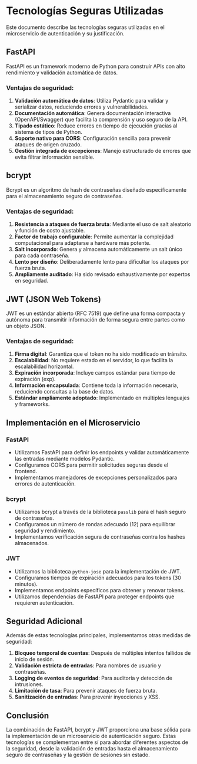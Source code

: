 # Tecnologías Seguras Utilizadas

Este documento describe las tecnologías seguras utilizadas en el microservicio de autenticación y su justificación.

## FastAPI

FastAPI es un framework moderno de Python para construir APIs con alto rendimiento y validación automática de datos.

### Ventajas de seguridad:

1. **Validación automática de datos**: Utiliza Pydantic para validar y serializar datos, reduciendo errores y vulnerabilidades.
2. **Documentación automática**: Genera documentación interactiva (OpenAPI/Swagger) que facilita la comprensión y uso seguro de la API.
3. **Tipado estático**: Reduce errores en tiempo de ejecución gracias al sistema de tipos de Python.
4. **Soporte nativo para CORS**: Configuración sencilla para prevenir ataques de origen cruzado.
5. **Gestión integrada de excepciones**: Manejo estructurado de errores que evita filtrar información sensible.

## bcrypt

Bcrypt es un algoritmo de hash de contraseñas diseñado específicamente para el almacenamiento seguro de contraseñas.

### Ventajas de seguridad:

1. **Resistencia a ataques de fuerza bruta**: Mediante el uso de salt aleatorio y función de costo ajustable.
2. **Factor de trabajo configurable**: Permite aumentar la complejidad computacional para adaptarse a hardware más potente.
3. **Salt incorporado**: Genera y almacena automáticamente un salt único para cada contraseña.
4. **Lento por diseño**: Deliberadamente lento para dificultar los ataques por fuerza bruta.
5. **Ampliamente auditado**: Ha sido revisado exhaustivamente por expertos en seguridad.

## JWT (JSON Web Tokens)

JWT es un estándar abierto (RFC 7519) que define una forma compacta y autónoma para transmitir información de forma segura entre partes como un objeto JSON.

### Ventajas de seguridad:

1. **Firma digital**: Garantiza que el token no ha sido modificado en tránsito.
2. **Escalabilidad**: No requiere estado en el servidor, lo que facilita la escalabilidad horizontal.
3. **Expiración incorporada**: Incluye campos estándar para tiempo de expiración (exp).
4. **Información encapsulada**: Contiene toda la información necesaria, reduciendo consultas a la base de datos.
5. **Estándar ampliamente adoptado**: Implementado en múltiples lenguajes y frameworks.

## Implementación en el Microservicio

### FastAPI

- Utilizamos FastAPI para definir los endpoints y validar automáticamente las entradas mediante modelos Pydantic.
- Configuramos CORS para permitir solicitudes seguras desde el frontend.
- Implementamos manejadores de excepciones personalizados para errores de autenticación.

### bcrypt

- Utilizamos bcrypt a través de la biblioteca `passlib` para el hash seguro de contraseñas.
- Configuramos un número de rondas adecuado (12) para equilibrar seguridad y rendimiento.
- Implementamos verificación segura de contraseñas contra los hashes almacenados.

### JWT

- Utilizamos la biblioteca `python-jose` para la implementación de JWT.
- Configuramos tiempos de expiración adecuados para los tokens (30 minutos).
- Implementamos endpoints específicos para obtener y renovar tokens.
- Utilizamos dependencias de FastAPI para proteger endpoints que requieren autenticación.

## Seguridad Adicional

Además de estas tecnologías principales, implementamos otras medidas de seguridad:

1. **Bloqueo temporal de cuentas**: Después de múltiples intentos fallidos de inicio de sesión.
2. **Validación estricta de entradas**: Para nombres de usuario y contraseñas.
3. **Logging de eventos de seguridad**: Para auditoría y detección de intrusiones.
4. **Limitación de tasa**: Para prevenir ataques de fuerza bruta.
5. **Sanitización de entradas**: Para prevenir inyecciones y XSS.

## Conclusión

La combinación de FastAPI, bcrypt y JWT proporciona una base sólida para la implementación de un microservicio de autenticación seguro. Estas tecnologías se complementan entre sí para abordar diferentes aspectos de la seguridad, desde la validación de entradas hasta el almacenamiento seguro de contraseñas y la gestión de sesiones sin estado.
